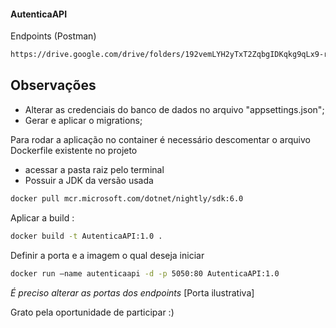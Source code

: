 #### AutenticaAPI

Endpoints (Postman)
```sh
https://drive.google.com/drive/folders/192vemLYH2yTxT2ZqbgIDKqkg9qLx9-rb?usp=share_link
```
## Observações
- Alterar as credenciais do banco de dados no arquivo "appsettings.json";
- Gerar e aplicar o migrations;


Para rodar a aplicação no container é necessário descomentar o arquivo Dockerfile existente no projeto
- acessar a pasta raiz pelo terminal
- Possuir a JDK da versão usada
```sh
docker pull mcr.microsoft.com/dotnet/nightly/sdk:6.0
```
Aplicar a build :

```sh
docker build -t AutenticaAPI:1.0 .
```

Definir a porta e a imagem o qual deseja iniciar

```sh
docker run —name autenticaapi -d -p 5050:80 AutenticaAPI:1.0
```
*É preciso alterar as portas dos endpoints* [Porta ilustrativa]


Grato pela oportunidade de participar :)
